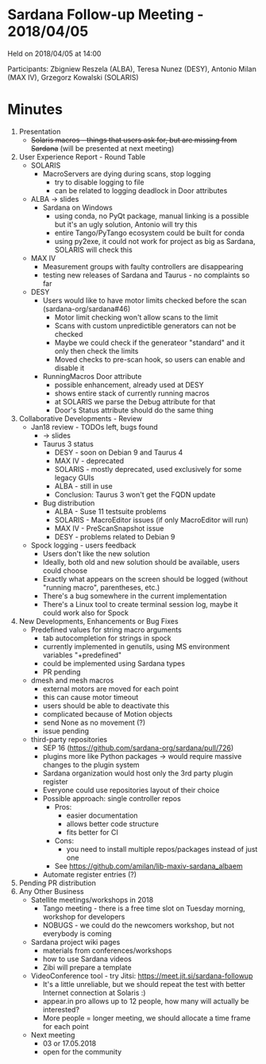# Sardana Follow-up Meeting - 2018/04/05

Held on 2018/04/05 at 14:00

Participants: Zbigniew Reszela (ALBA), Teresa Nunez (DESY), Antonio Milan (MAX IV), Grzegorz Kowalski (SOLARIS)

# Minutes
1. Presentation
	* ~~Solaris macros - things that users ask for, but are missing from Sardana~~ (will be presented at next meeting)
2. User Experience Report - Round Table
	* SOLARIS
		* MacroServers are dying during scans, stop logging
			* try to disable logging to file
			* can be related to logging deadlock in Door attributes
	* ALBA -> slides
		* Sardana on Windows
			* using conda, no PyQt package, manual linking is a possible but it's an ugly solution, Antonio will try this
			* entire Tango/PyTango ecosystem could be built for conda
			* using py2exe, it could not work for project as big as Sardana, SOLARIS will check this
	* MAX IV
		* Measurement groups with faulty controllers are disappearing
		* testing new releases of Sardana and Taurus - no complaints so far
	* DESY
		* Users would like to have motor limits checked before the scan (sardana-org/sardana#46)
			* Motor limit checking won't allow scans to the limit
			* Scans with custom unpredictible generators can not be checked
			* Maybe we could check if the generateor "standard" and it only then check the limits
			* Moved checks to pre-scan hook, so users can enable and disable it
		* RunningMacros Door attribute
			* possible enhancement, already used at DESY
			* shows entire stack of currently running macros
			* at SOLARIS we parse the Debug attribute for that
			* Door's Status attribute should do the same thing
3. Collaborative Developments - Review
	* Jan18 review - TODOs left, bugs found
		* -> slides
		* Taurus 3 status
			* DESY - soon on Debian 9 and Taurus 4
			* MAX IV - deprecated
			* SOLARIS - mostly deprecated, used exclusively for some legacy GUIs
			* ALBA - still in use
			* Conclusion: Taurus 3 won't get the FQDN update
		* Bug distribution
			* ALBA - Suse 11 testsuite problems
			* SOLARIS - MacroEditor issues (if only MacroEditor will run)
			* MAX IV - PreScanSnapshot issue
			* DESY - problems related to Debian 9
	* Spock logging - users feedback
		* Users don't like the new solution
		* Ideally, both old and new solution should be available, users could choose
		* Exactly what appears on the screen should be logged (without "running macro", parentheses, etc.)
		* There's a bug somewhere in the current implementation
		* There's a Linux tool to create terminal session log, maybe it could work also for Spock
4. New Developments, Enhancements or Bug Fixes
	* Predefined values for string macro arguments
		* tab autocompletion for strings in spock
		* currently implemented in genutils, using MS environment variables "<macro name>+predefined"
		* could be implemented using Sardana types
		* PR pending
	* dmesh and mesh macros
		* external motors are moved for each point
		* this can cause motor timeout
		* users should be able to deactivate this
		* complicated because of Motion objects
		* send None as no movement (?)
		* issue pending
	* third-party repositories
		* SEP 16 (https://github.com/sardana-org/sardana/pull/726)
		* plugins more like Python packages -> would require massive changes to the plugin system
		* Sardana organization would host only the 3rd party plugin register
		* Everyone could use repositories layout of their choice
		* Possible approach: single controller repos
			* Pros:
				* easier documentation
				* allows better code structure
				* fits better for CI
			* Cons:
				* you need to install multiple repos/packages instead of just one
			* See https://github.com/amilan/lib-maxiv-sardana_albaem
		* Automate register entries (?)
5. Pending PR distribution
6. Any Other Business
	* Satellite meetings/workshops in 2018
		* Tango meeting - there is a free time slot on Tuesday morning, workshop for developers
		* NOBUGS - we could do the newcomers workshop, but not everybody is coming
	* Sardana project wiki pages
		* materials from conferences/workshops
		* how to use Sardana videos
		* Zibi will prepare a template
	* VideoConference tool - try Jitsi: https://meet.jit.si/sardana-followup
		* It's a little unreliable, but we should repeat the test with better Internet connection at Solaris :)
		* appear.in pro allows up to 12 people, how many will actually be interested?
		* More people = longer meeting, we should allocate a time frame for each point
	* Next meeting
		* 03 or 17.05.2018
		* open for the community
